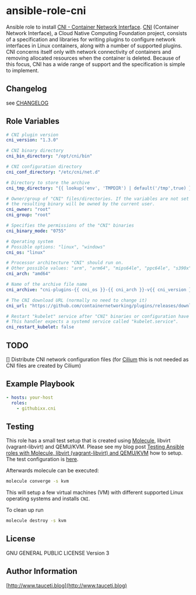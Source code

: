 ansible-role-cni
================

Ansible role to install [CNI - Container Network Interface](https://github.com/containernetworking/plugins). [CNI](https://www.cni.dev/) (Container Network Interface), a Cloud Native Computing Foundation project, consists of a specification and libraries for writing plugins to configure network interfaces in Linux containers, along with a number of supported plugins. CNI concerns itself only with network connectivity of containers and removing allocated resources when the container is deleted. Because of this focus, CNI has a wide range of support and the specification is simple to implement.

Changelog
---------

see [CHANGELOG](https://github.com/githubixx/ansible-role-cni/blob/master/CHANGELOG.md)

Role Variables
--------------

```yaml
# CNI plugin version
cni_version: "1.3.0"

# CNI binary directory
cni_bin_directory: "/opt/cni/bin"

# CNI configuration directory
cni_conf_directory: "/etc/cni/net.d"

# Directory to store the archive
cni_tmp_directory: "{{ lookup('env', 'TMPDIR') | default('/tmp',true) }}"

# Owner/group of "CNI" files/directories. If the variables are not set
# the resulting binary will be owned by the current user.
cni_owner: "root"
cni_group: "root"

# Specifies the permissions of the "CNI" binaries
cni_binary_mode: "0755"

# Operating system
# Possible options: "linux", "windows"
cni_os: "linux"

# Processor architecture "CNI" should run on.
# Other possible values: "arm", "arm64", "mips64le", "ppc64le", "s390x"
cni_arch: "amd64"

# Name of the archive file name
cni_archive: "cni-plugins-{{ cni_os }}-{{ cni_arch }}-v{{ cni_version }}.tgz"

# The CNI download URL (normally no need to change it)
cni_url: "https://github.com/containernetworking/plugins/releases/download/v{{ cni_version }}/{{ cni_archive }}"

# Restart "kubelet" service after "CNI" binaries or configuration have changed.
# This handler expects a systemd service called "kubelet.service".
cni_restart_kubelet: false
```

TODO
----
[] Distribute CNI network configuration files (for [Cilium](https://cilium.io/) this is not needed as CNI files are created by Cilium)

Example Playbook
----------------

```yaml
- hosts: your-host
  roles:
    - githubixx.cni
```

Testing
-------

This role has a small test setup that is created using [Molecule](https://github.com/ansible-community/molecule), libvirt (vagrant-libvirt) and QEMU/KVM. Please see my blog post [Testing Ansible roles with Molecule, libvirt (vagrant-libvirt) and QEMU/KVM](https://www.tauceti.blog/posts/testing-ansible-roles-with-molecule-libvirt-vagrant-qemu-kvm/) how to setup. The test configuration is [here](https://github.com/githubixx/ansible-role-cni/tree/master/molecule/kvm).

Afterwards molecule can be executed:

```bash
molecule converge -s kvm
```

This will setup a few virtual machines (VM) with different supported Linux operating systems and installs `CNI`.

To clean up run

```bash
molecule destroy -s kvm
```

License
-------

GNU GENERAL PUBLIC LICENSE Version 3

Author Information
------------------

[http://www.tauceti.blog](http://www.tauceti.blog)
